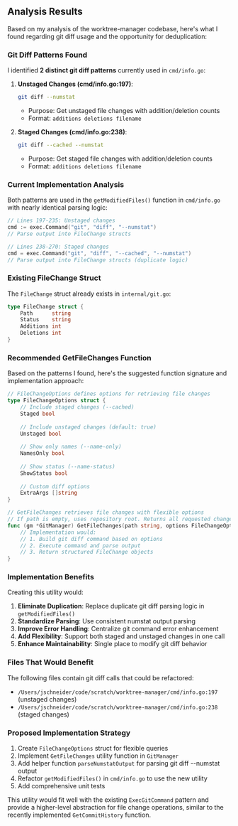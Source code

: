 ## Analysis Results

Based on my analysis of the worktree-manager codebase, here's what I found regarding git diff usage and the opportunity for deduplication:

### Git Diff Patterns Found

I identified **2 distinct git diff patterns** currently used in `cmd/info.go`:

1. **Unstaged Changes (cmd/info.go:197)**:
   ```bash
   git diff --numstat
   ```
   - Purpose: Get unstaged file changes with addition/deletion counts
   - Format: `additions deletions filename`

2. **Staged Changes (cmd/info.go:238)**:
   ```bash
   git diff --cached --numstat
   ```
   - Purpose: Get staged file changes with addition/deletion counts
   - Format: `additions deletions filename`

### Current Implementation Analysis

Both patterns are used in the `getModifiedFiles()` function in `cmd/info.go` with nearly identical parsing logic:

```go
// Lines 197-235: Unstaged changes
cmd := exec.Command("git", "diff", "--numstat")
// Parse output into FileChange structs

// Lines 238-270: Staged changes  
cmd = exec.Command("git", "diff", "--cached", "--numstat")
// Parse output into FileChange structs (duplicate logic)
```

### Existing FileChange Struct

The `FileChange` struct already exists in `internal/git.go`:

```go
type FileChange struct {
    Path      string
    Status    string
    Additions int
    Deletions int
}
```

### Recommended GetFileChanges Function

Based on the patterns I found, here's the suggested function signature and implementation approach:

```go
// FileChangeOptions defines options for retrieving file changes
type FileChangeOptions struct {
    // Include staged changes (--cached)
    Staged bool
    
    // Include unstaged changes (default: true)
    Unstaged bool
    
    // Show only names (--name-only)
    NamesOnly bool
    
    // Show status (--name-status) 
    ShowStatus bool
    
    // Custom diff options
    ExtraArgs []string
}

// GetFileChanges retrieves file changes with flexible options
// If path is empty, uses repository root. Returns all requested changes.
func (gm *GitManager) GetFileChanges(path string, options FileChangeOptions) ([]FileChange, error) {
    // Implementation would:
    // 1. Build git diff command based on options
    // 2. Execute command and parse output
    // 3. Return structured FileChange objects
}
```

### Implementation Benefits

Creating this utility would:

1. **Eliminate Duplication**: Replace duplicate git diff parsing logic in `getModifiedFiles()`
2. **Standardize Parsing**: Use consistent numstat output parsing
3. **Improve Error Handling**: Centralize git command error enhancement
4. **Add Flexibility**: Support both staged and unstaged changes in one call
5. **Enhance Maintainability**: Single place to modify git diff behavior

### Files That Would Benefit

The following files contain git diff calls that could be refactored:

- `/Users/jschneider/code/scratch/worktree-manager/cmd/info.go:197` (unstaged changes)
- `/Users/jschneider/code/scratch/worktree-manager/cmd/info.go:238` (staged changes)

### Proposed Implementation Strategy

1. Create `FileChangeOptions` struct for flexible queries
2. Implement `GetFileChanges` utility function in `GitManager`
3. Add helper function `parseNumstatOutput` for parsing git diff --numstat output
4. Refactor `getModifiedFiles()` in `cmd/info.go` to use the new utility
5. Add comprehensive unit tests

This utility would fit well with the existing `ExecGitCommand` pattern and provide a higher-level abstraction for file change operations, similar to the recently implemented `GetCommitHistory` function.